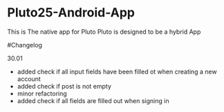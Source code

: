 # Pluto25-Android-App

This is The native app for Pluto
Pluto is designed to be a hybrid App


#Changelog

30.01
- added check if all input fields have been filled ot when creating a new account
- added check if post is not empty
- minor refactoring
- added check if all fields are filled out when signing in


